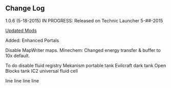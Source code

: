 ## Change Log

1.0.6 (5-18-2015) IN PROGRESS:
Released on Technic Launcher 5-##-2015

[Updated Mods](Updated-Mods/1.0.6.md)

Added:
Enhanced Portals

Disable MapWriter maps.
Minechem: Changed energy transfer & buffer to 10x default.

To do
disable fluid registry
Mekanism portable tank
Evilcraft dark tank
Open Blocks tank
IC2 universal fluid cell

line
line
line
line
